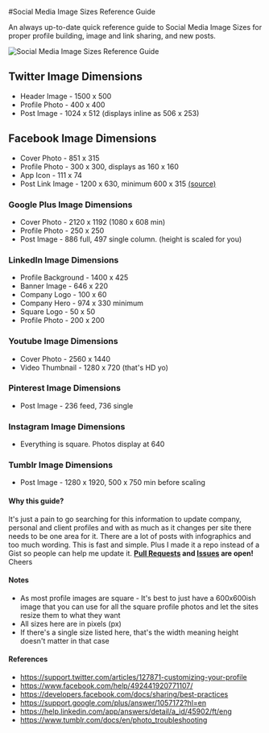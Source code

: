 #Social Media Image Sizes Reference Guide

An always up-to-date quick reference guide to Social Media Image Sizes for proper profile building, image and link sharing, and new posts.

![Social Media Image Sizes Reference Guide](https://raw.githubusercontent.com/chuckreynolds/social-profile-image-sizes/master/socialmedia-img-sizes.png)


## Twitter Image Dimensions
- Header Image - 1500 x 500
- Profile Photo - 400 x 400
- Post Image - 1024 x 512 (displays inline as 506 x 253)

## Facebook Image Dimensions
- Cover Photo - 851 x 315
- Profile Photo - 300 x 300, displays as 160 x 160
- App Icon - 111 x 74
- Post Link Image - 1200 x 630, minimum 600 x 315 [(source)](https://developers.facebook.com/docs/sharing/best-practices#images)

### Google Plus Image Dimensions
- Cover Photo - 2120 x 1192 (1080 x 608 min)
- Profile Photo - 250 x 250
- Post Image - 886 full, 497 single column. (height is scaled for you)

### LinkedIn Image Dimensions
- Profile Background - 1400 x 425
- Banner Image - 646 x 220
- Company Logo - 100 x 60
- Company Hero - 974 x 330 minimum
- Square Logo - 50 x 50
- Profile Photo - 200 x 200

### Youtube Image Dimensions
- Cover Photo - 2560 x 1440
- Video Thumbnail - 1280 x 720 (that's HD yo)

### Pinterest Image Dimensions
- Post Image - 236 feed, 736 single

### Instagram Image Dimensions
- Everything is square. Photos display at 640

### Tumblr Image Dimensions
- Post Image - 1280 x 1920, 500 x 750 min before scaling


#### Why this guide?
It's just a pain to go searching for this information to update company, personal and client profiles and with as much as it changes per site there needs to be one area for it. There are a lot of posts with infographics and too much wording. This is fast and simple. Plus I made it a repo instead of a Gist so people can help me update it. **[Pull Requests](https://github.com/chuckreynolds/social-profile-image-sizes/pulls) and [Issues](https://github.com/chuckreynolds/social-profile-image-sizes/issues) are open!** Cheers


#### Notes
- As most profile images are square - It's best to just have a 600x600ish image that you can use for all the square profile photos and let the sites resize them to what they want
- All sizes here are in pixels (px)
- If there's a single size listed here, that's the width meaning height doesn't matter in that case


#### References
- https://support.twitter.com/articles/127871-customizing-your-profile
- https://www.facebook.com/help/492441920771107/
- https://developers.facebook.com/docs/sharing/best-practices
- https://support.google.com/plus/answer/1057172?hl=en
- https://help.linkedin.com/app/answers/detail/a_id/45902/ft/eng
- https://www.tumblr.com/docs/en/photo_troubleshooting
